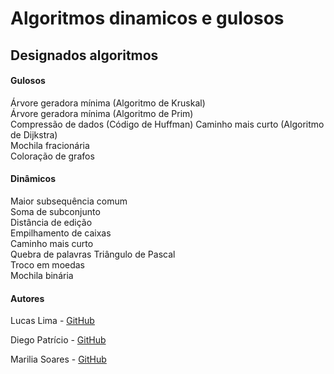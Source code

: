 # Algoritmos dinamicos e gulosos

## Designados algoritmos


#### Gulosos
Árvore geradora mínima (Algoritmo de Kruskal)  
Árvore geradora mínima (Algoritmo de Prim)  
Compressão de dados (Código de Huffman)
Caminho mais curto (Algoritmo de Dijkstra)  
Mochila fracionária  
Coloração de grafos  

#### Dinâmicos
Maior subsequência comum  
Soma de subconjunto  
Distância de edição  
Empilhamento de caixas  
Caminho mais curto  
Quebra de palavras 
Triângulo de Pascal  
Troco em moedas  
Mochila binária  



#### Autores
Lucas Lima - [GitHub](https://github.com/lukeflima)

Diego Patrício - [GitHub](https://github.com/diegoalexandre115)

Marilia Soares - [GitHub](https://github.com/Marilia1)
